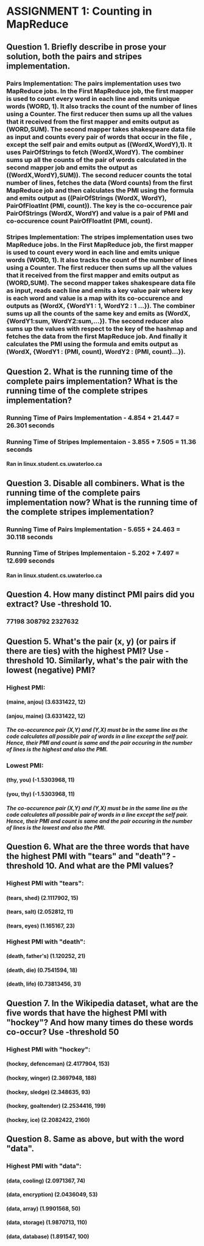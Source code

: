 # ASSIGNMENT 1: Counting in MapReduce
## Question 1. Briefly describe in prose your solution, both the pairs and stripes implementation. 

### Pairs Implementation: The pairs implementation uses two MapReduce jobs. In the First MapReduce job, the first mapper is used to count every word in each line and emits unique words (WORD, 1). It also tracks the count of the number of lines using a Counter.  The first reducer then sums up all the values that it received from the first mapper and emits output as (WORD,SUM). The second mapper takes shakespeare data file as input and counts every pair of words that occur in the file , except the self pair and emits output as ((WordX,WordY),1). It uses PairOfStrings to fetch (WordX,WordY). The combiner sums up all the counts of the pair of words calculated in the second mapper job and emits the output as ((WordX,WordY),SUM)). The second reducer counts the total number of lines, fetches the data (Word counts) from the first MapReduce job and then calculates the PMI using the formula and emits output as ((PairOfStrings (WordX, WordY), PairOfFloatInt (PMI, count)). The key is the co-occurence pair PairOfStrings (WordX, WordY) and value is a pair of PMI and co-occurence count PairOfFloatInt (PMI, count).



### Stripes Implementation: The stripes implementation uses two MapReduce jobs. In the First MapReduce job, the first mapper is used to count every word in each line and emits unique words (WORD, 1). It also tracks the count of the number of lines using a Counter. The first reducer then sums up all the values that it received from the first mapper and emits output as (WORD,SUM). The second mapper takes shakespeare data file as input, reads each line and emits a key value pair where key is each word and value is a map with its co-occurence and outputs as (WordX, {WordY1 : 1, WordY2 : 1 ...}). The combiner sums up all the counts of the same key and emits as (WordX, {WordY1:sum, WordY2:sum,...}). The second reducer also sums up the values with respect to the key of the hashmap and fetches the data from the first MapReduce job. And finally it calculates the PMI using the formula and emits output as (WordX, {WordY1 : (PMI, count), WordY2 : (PMI, count)...}).



## Question 2. What is the running time of the complete pairs implementation? What is the running time of the complete stripes implementation?

### Running Time of Pairs Implementation - 4.854 + 21.447 = 26.301 seconds
### Running Time of Stripes Implementaion -  3.855 + 7.505 = 11.36 seconds
#### Ran in linux.student.cs.uwaterloo.ca

## Question 3. Disable all combiners. What is the running time of the complete pairs implementation now? What is the running time of the complete stripes implementation?

### Running Time of Pairs Implementation - 5.655 + 24.463 = 30.118 seconds
### Running Time of Stripes Implementaion -  5.202 + 7.497 = 12.699 seconds
#### Ran in linux.student.cs.uwaterloo.ca

## Question 4. How many distinct PMI pairs did you extract? Use -threshold 10.

### 77198  308792 2327632

## Question 5. What's the pair (x, y) (or pairs if there are ties) with the highest PMI? Use -threshold 10. Similarly, what's the pair with the lowest (negative) PMI? 

### Highest PMI:
#### (maine, anjou)	(3.6331422, 12)
#### (anjou, maine)	(3.6331422, 12)
##### The co-occurence pair (X,Y) and (Y,X) must be in the same line as the code calculates all possible pair of words in a line except the self pair. Hence, their PMI and count is same and the pair occuring in the number of lines is the highest and also the PMI.
### Lowest PMI:
#### (thy, you)	(-1.5303968, 11)
#### (you, thy)	(-1.5303968, 11)
##### The co-occurence pair (X,Y) and (Y,X) must be in the same line as the code calculates all possible pair of words in a line except the self pair. Hence, their PMI and count is same and the pair occuring in the number of lines is the lowest and also the PMI.

## Question 6. What are the three words that have the highest PMI with "tears" and "death"? -threshold 10. And what are the PMI values?

### Highest PMI with "tears":
#### (tears, shed)	(2.1117902, 15)
#### (tears, salt)	(2.052812, 11)
#### (tears, eyes)	(1.165167, 23)

### Highest PMI with "death":
#### (death, father's)	(1.120252, 21)
#### (death, die)	(0.7541594, 18)
#### (death, life)	(0.73813456, 31)


## Question 7. In the Wikipedia dataset, what are the five words that have the highest PMI with "hockey"? And how many times do these words co-occur? Use -threshold 50

### Highest PMI with "hockey":
#### (hockey, defenceman)	(2.4177904, 153)
#### (hockey, winger)	(2.3697948, 188)
#### (hockey, sledge)	(2.348635, 93)
#### (hockey, goaltender)	(2.2534416, 199)
#### (hockey, ice)	(2.2082422, 2160)

## Question 8. Same as above, but with the word "data".

### Highest PMI with "data":
#### (data, cooling)	(2.0971367, 74)
#### (data, encryption)	(2.0436049, 53)
#### (data, array)	(1.9901568, 50)
#### (data, storage)	(1.9870713, 110)
#### (data, database)	(1.891547, 100)

